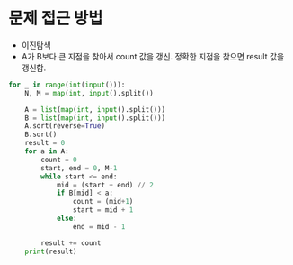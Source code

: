 # 문제 접근 방법
* 이진탐색
* A가 B보다 큰 지점을 찾아서 count 값을 갱신. 정확한 지점을 찾으면 result 값을 갱신함.

```python
for _ in range(int(input())):
    N, M = map(int, input().split())

    A = list(map(int, input().split()))
    B = list(map(int, input().split()))
    A.sort(reverse=True)
    B.sort()
    result = 0
    for a in A:
        count = 0
        start, end = 0, M-1
        while start <= end:
            mid = (start + end) // 2
            if B[mid] < a:
                count = (mid+1)
                start = mid + 1
            else:
                end = mid - 1

        result += count
    print(result)
```